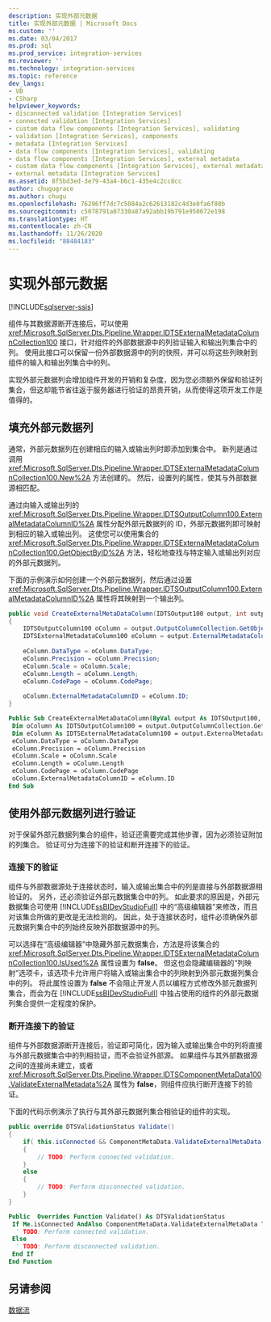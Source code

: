 ```yaml
---
description: 实现外部元数据
title: 实现外部元数据 | Microsoft Docs
ms.custom: ''
ms.date: 03/04/2017
ms.prod: sql
ms.prod_service: integration-services
ms.reviewer: ''
ms.technology: integration-services
ms.topic: reference
dev_langs:
- VB
- CSharp
helpviewer_keywords:
- disconnected validation [Integration Services]
- connected validation [Integration Services]
- custom data flow components [Integration Services], validating
- validation [Integration Services], components
- metadata [Integration Services]
- data flow components [Integration Services], validating
- data flow components [Integration Services], external metadata
- custom data flow components [Integration Services], external metadata
- external metadata [Integration Services]
ms.assetid: 8f5bd3ed-3e79-43a4-b6c1-435e4c2cc8cc
author: chugugrace
ms.author: chugu
ms.openlocfilehash: 76296ff7dc7c5084a2c62613182c4d3e0fa6f80b
ms.sourcegitcommit: c5078791a07330a87a92abb19b791e950672e198
ms.translationtype: HT
ms.contentlocale: zh-CN
ms.lasthandoff: 11/26/2020
ms.locfileid: "88484183"
---
```

# <a name="implementing-external-metadata"></a>实现外部元数据

[!INCLUDE[sqlserver-ssis](../../../includes/applies-to-version/sqlserver-ssis.md)]


  组件与其数据源断开连接后，可以使用 <xref:Microsoft.SqlServer.Dts.Pipeline.Wrapper.IDTSExternalMetadataColumnCollection100> 接口，针对组件的外部数据源中的列验证输入和输出列集合中的列。 使用此接口可以保留一份外部数据源中的列的快照，并可以将这些列映射到组件的输入和输出列集合中的列。  
  
 实现外部元数据列会增加组件开发的开销和复杂度，因为您必须额外保留和验证列集合，但这却能节省往返于服务器进行验证的昂贵开销，从而使得这项开发工作是值得的。  
  
## <a name="populating-external-metadata-columns"></a>填充外部元数据列  
 通常，外部元数据列在创建相应的输入或输出列时即添加到集合中。 新列是通过调用 <xref:Microsoft.SqlServer.Dts.Pipeline.Wrapper.IDTSExternalMetadataColumnCollection100.New%2A> 方法创建的。 然后，设置列的属性，使其与外部数据源相匹配。  
  
 通过向输入或输出列的 <xref:Microsoft.SqlServer.Dts.Pipeline.Wrapper.IDTSOutputColumn100.ExternalMetadataColumnID%2A> 属性分配外部元数据列的 ID，外部元数据列即可映射到相应的输入或输出列。 这使您可以使用集合的 <xref:Microsoft.SqlServer.Dts.Pipeline.Wrapper.IDTSExternalMetadataColumnCollection100.GetObjectByID%2A> 方法，轻松地查找与特定输入或输出列对应的外部元数据列。  
  
 下面的示例演示如何创建一个外部元数据列，然后通过设置 <xref:Microsoft.SqlServer.Dts.Pipeline.Wrapper.IDTSOutputColumn100.ExternalMetadataColumnID%2A> 属性将其映射到一个输出列。  
  
```csharp  
public void CreateExternalMetaDataColumn(IDTSOutput100 output, int outputColumnID )  
{  
    IDTSOutputColumn100 oColumn = output.OutputColumnCollection.GetObjectByID(outputColumnID);  
    IDTSExternalMetadataColumn100 eColumn = output.ExternalMetadataColumnCollection.New();  
  
    eColumn.DataType = oColumn.DataType;  
    eColumn.Precision = oColumn.Precision;  
    eColumn.Scale = oColumn.Scale;  
    eColumn.Length = oColumn.Length;  
    eColumn.CodePage = oColumn.CodePage;  
  
    oColumn.ExternalMetadataColumnID = eColumn.ID;  
}  
```  
  
```vb  
Public Sub CreateExternalMetaDataColumn(ByVal output As IDTSOutput100, ByVal outputColumnID As Integer)   
 Dim oColumn As IDTSOutputColumn100 = output.OutputColumnCollection.GetObjectByID(outputColumnID)   
 Dim eColumn As IDTSExternalMetadataColumn100 = output.ExternalMetadataColumnCollection.New   
 eColumn.DataType = oColumn.DataType   
 eColumn.Precision = oColumn.Precision   
 eColumn.Scale = oColumn.Scale   
 eColumn.Length = oColumn.Length   
 eColumn.CodePage = oColumn.CodePage   
 oColumn.ExternalMetadataColumnID = eColumn.ID   
End Sub  
```  
  
## <a name="validating-with-external-metadata-columns"></a>使用外部元数据列进行验证  
 对于保留外部元数据列集合的组件，验证还需要完成其他步骤，因为必须验证附加的列集合。 验证可分为连接下的验证和断开连接下的验证。  
  
### <a name="connected-validation"></a>连接下的验证  
 组件与外部数据源处于连接状态时，输入或输出集合中的列是直接与外部数据源相验证的。 另外，还必须验证外部元数据集合中的列。 如此要求的原因是，外部元数据集合可使用 [!INCLUDE[ssBIDevStudioFull](../../../includes/ssbidevstudiofull-md.md)] 中的“高级编辑器”来修改，而且对该集合所做的更改是无法检测的。 因此，处于连接状态时，组件必须确保外部元数据列集合中的列始终反映外部数据源中的列。  
  
 可以选择在“高级编辑器”中隐藏外部元数据集合，方法是将该集合的 <xref:Microsoft.SqlServer.Dts.Pipeline.Wrapper.IDTSExternalMetadataColumnCollection100.IsUsed%2A> 属性设置为 **false**。 但这也会隐藏编辑器的“列映射”选项卡，该选项卡允许用户将输入或输出集合中的列映射到外部元数据列集合中的列。 将此属性设置为 **false** 不会阻止开发人员以编程方式修改外部元数据列集合，而会为在 [!INCLUDE[ssBIDevStudioFull](../../../includes/ssbidevstudiofull-md.md)] 中独占使用的组件的外部元数据列集合提供一定程度的保护。  
  
### <a name="disconnected-validation"></a>断开连接下的验证  
 组件与外部数据源断开连接后，验证即可简化，因为输入或输出集合中的列将直接与外部元数据集合中的列相验证，而不会验证外部源。 如果组件与其外部数据源之间的连接尚未建立，或者 <xref:Microsoft.SqlServer.Dts.Pipeline.Wrapper.IDTSComponentMetaData100.ValidateExternalMetadata%2A> 属性为 **false**，则组件应执行断开连接下的验证。  
  
 下面的代码示例演示了执行与其外部元数据列集合相验证的组件的实现。  
  
```csharp  
public override DTSValidationStatus Validate()  
{  
    if( this.isConnected && ComponentMetaData.ValidateExternalMetaData )  
    {  
        // TODO: Perform connected validation.  
    }  
    else  
    {  
        // TODO: Perform disconnected validation.  
    }  
}  
```  
  
```vb  
Public  Overrides Function Validate() As DTSValidationStatus   
 If Me.isConnected AndAlso ComponentMetaData.ValidateExternalMetaData Then   
  ' TODO: Perform connected validation.  
 Else   
  ' TODO: Perform disconnected validation.  
 End If   
End Function  
```  

## <a name="see-also"></a>另请参阅  
 [数据流](../../../integration-services/data-flow/data-flow.md)  
  
  

